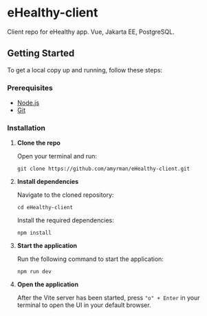 # eHealthy-client

Client repo for eHealthy app. Vue, Jakarta EE, PostgreSQL.

## Getting Started

To get a local copy up and running, follow these steps:

### Prerequisites

- [Node.js](https://nodejs.org/en/download/)
- [Git](https://git-scm.com/downloads)

### Installation

1. **Clone the repo**

    Open your terminal and run:

    ```
    git clone https://github.com/amyrman/eHealthy-client.git
    ```

2. **Install dependencies**

    Navigate to the cloned repository:

    ```
    cd eHealthy-client
    ```

    Install the required dependencies:

    ```
    npm install
    ```

3. **Start the application**

    Run the following command to start the application:

    ```
    npm run dev
    ```

4. **Open the application**

    After the Vite server has been started, press `"o" + Enter` in your terminal to open the UI in your default browser.
